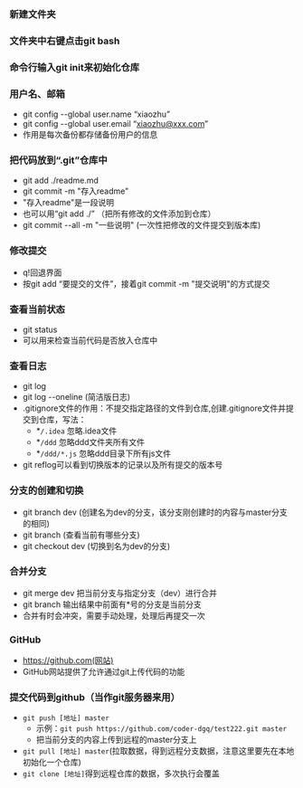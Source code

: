 ### 新建文件夹
### 文件夹中右键点击git bash
### 命令行输入git init来初始化仓库
### 用户名、邮箱
- git config --global user.name “xiaozhu”
- git config --global user.email “xiaozhu@xxx.com”
- 作用是每次备份都存储备份用户的信息
### 把代码放到“.git”仓库中
- git add ./readme.md
- git commit -m "存入readme"
- "存入readme"是一段说明
- 也可以用“git add ./” （把所有修改的文件添加到仓库）
- git commit --all -m "一些说明" (一次性把修改的文件提交到版本库)
### 修改提交
- q!回退界面
- 按git add “要提交的文件”，接着git commit -m "提交说明"的方式提交
### 查看当前状态
- git status
- 可以用来检查当前代码是否放入仓库中
### 查看日志
- git log
- git log --oneline (简洁版日志)
- .gitignore文件的作用：不提交指定路径的文件到仓库,创建.gitignore文件并提交到仓库，写法：
    + *`/.idea` 忽略.idea文件
    + *`/ddd` 忽略ddd文件夹所有文件
    + *`/ddd/*.js` 忽略ddd目录下所有js文件
- git reflog可以看到切换版本的记录以及所有提交的版本号
### 分支的创建和切换
- git branch dev (创建名为dev的分支，该分支刚创建时的内容与master分支的相同)
- git branch (查看当前有哪些分支)
- git checkout dev (切换到名为dev的分支)
### 合并分支
- git merge dev 把当前分支与指定分支（dev）进行合并
- git branch 输出结果中前面有*号的分支是当前分支
- 合并有时会冲突，需要手动处理，处理后再提交一次
### GitHub
- https://github.com(网站)
- GitHub网站提供了允许通过git上传代码的功能
### 提交代码到github（当作git服务器来用）
- `git push [地址] master`
    + 示例：`git push https://github.com/coder-dgq/test222.git master`
    + 把当前分支的内容上传到远程的master分支上
- `git pull [地址] master`(拉取数据，得到远程分支数据，注意这里要先在本地初始化一个仓库)
- `git clone [地址]`得到远程仓库的数据，多次执行会覆盖






